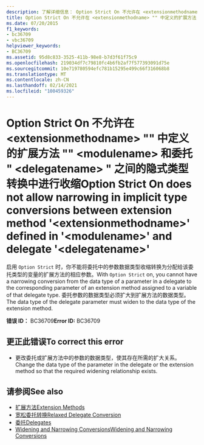 ```yaml
---
description: 了解详细信息： Option Strict On 不允许在 <extensionmethodname> "" 中定义的扩展方法 "" <modulename> 和委托 " <delegatename> " 之间的隐式类型转换中进行收缩
title: Option Strict On 不允许在 <extensionmethodname> "" 中定义的扩展方法 "" <modulename> 和委托 " <delegatename> " 之间的隐式类型转换中进行收缩
ms.date: 07/20/2015
f1_keywords:
- bc36709
- vbc36709
helpviewer_keywords:
- BC36709
ms.assetid: 95d8c833-3525-411b-98e8-b7d3f61f75c9
ms.openlocfilehash: 219034df7c79810fc4b6fb2af7f577393091d75e
ms.sourcegitcommit: 10e719780594efc781b15295e499c66f316068b8
ms.translationtype: MT
ms.contentlocale: zh-CN
ms.lasthandoff: 02/14/2021
ms.locfileid: "100459326"
---
```

# <a name="option-strict-on-does-not-allow-narrowing-in-implicit-type-conversions-between-extension-method-extensionmethodname-defined-in-modulename-and-delegate-delegatename"></a><span data-ttu-id="ee3a1-103">Option Strict On 不允许在 \<extensionmethodname> "" 中定义的扩展方法 "" \<modulename> 和委托 " \<delegatename> " 之间的隐式类型转换中进行收缩</span><span class="sxs-lookup"><span data-stu-id="ee3a1-103">Option Strict On does not allow narrowing in implicit type conversions between extension method '\<extensionmethodname>' defined in '\<modulename>' and delegate '\<delegatename>'</span></span>

<span data-ttu-id="ee3a1-104">启用 `Option Strict` 时，你不能将委托中的参数数据类型收缩转换为分配给该委托类型的变量的扩展方法的相应参数。</span><span class="sxs-lookup"><span data-stu-id="ee3a1-104">With `Option Strict` on, you cannot have a narrowing conversion from the data type of a parameter in a delegate to the corresponding parameter of an extension method assigned to a variable of that delegate type.</span></span> <span data-ttu-id="ee3a1-105">委托参数的数据类型必须扩大到扩展方法的数据类型。</span><span class="sxs-lookup"><span data-stu-id="ee3a1-105">The data type of the delegate parameter must widen to the data type of the extension method.</span></span>  
  
 <span data-ttu-id="ee3a1-106">**错误 ID：** BC36709</span><span class="sxs-lookup"><span data-stu-id="ee3a1-106">**Error ID:** BC36709</span></span>  
  
## <a name="to-correct-this-error"></a><span data-ttu-id="ee3a1-107">更正此错误</span><span class="sxs-lookup"><span data-stu-id="ee3a1-107">To correct this error</span></span>  
  
- <span data-ttu-id="ee3a1-108">更改委托或扩展方法中的参数的数据类型，使其存在所需的扩大关系。</span><span class="sxs-lookup"><span data-stu-id="ee3a1-108">Change the data type of the parameter in the delegate or the extension method so that the required widening relationship exists.</span></span>  
  
## <a name="see-also"></a><span data-ttu-id="ee3a1-109">请参阅</span><span class="sxs-lookup"><span data-stu-id="ee3a1-109">See also</span></span>

- [<span data-ttu-id="ee3a1-110">扩展方法</span><span class="sxs-lookup"><span data-stu-id="ee3a1-110">Extension Methods</span></span>](../programming-guide/language-features/procedures/extension-methods.md)
- [<span data-ttu-id="ee3a1-111">宽松委托转换</span><span class="sxs-lookup"><span data-stu-id="ee3a1-111">Relaxed Delegate Conversion</span></span>](../programming-guide/language-features/delegates/relaxed-delegate-conversion.md)
- [<span data-ttu-id="ee3a1-112">委托</span><span class="sxs-lookup"><span data-stu-id="ee3a1-112">Delegates</span></span>](../programming-guide/language-features/delegates/index.md)
- [<span data-ttu-id="ee3a1-113">Widening and Narrowing Conversions</span><span class="sxs-lookup"><span data-stu-id="ee3a1-113">Widening and Narrowing Conversions</span></span>](../programming-guide/language-features/data-types/widening-and-narrowing-conversions.md)
